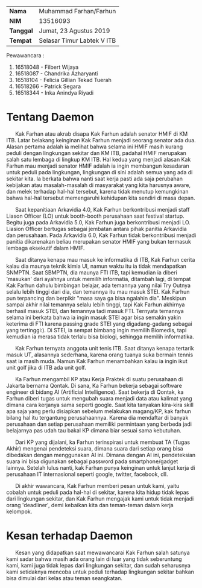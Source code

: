 <table>
  <tr>
    <td><b>Nama</b></td>
    <td>Muhammad Farhan/Farhun</td>
  </tr>
  <tr>
    <td><b>NIM</b></td>
    <td>13516093</td>
  </tr>
  <tr>
    <td><b>Tanggal</b></td>
    <td>Jumat, 23 Agustus 2019</td>
  </tr>
  <tr>
    <td><b>Tempat</b></td>
    <td>Selasar Timur Labtek V ITB</td>
  </tr>
</table>

Pewawancara :
1. 16518048 - Filbert Wijaya
2. 16518087 - Chandrika Azharyanti
3. 16518104 - Felicia Gillian Tekad Tuerah
4. 16518266 - Patrick Segara
5. 16518344 - Inka Anindya Riyadi

# Tentang Daemon

&nbsp;&nbsp;&nbsp;&nbsp;&nbsp;&nbsp;Kak Farhan atau akrab disapa Kak Farhun adalah senator HMIF di KM ITB. Latar belakang keinginan Kak Farhun menjadi seorang senator ada dua. Alasan pertama adalah ia melihat bahwa selama ini HMIF masih kurang peduli dengan lingkungan sekitar dan KM ITB, padahal HMIF merupakan salah satu lembaga di lingkup KM ITB. Hal kedua yang menjadi alasan Kak Farhun mau menjadi senator HMIF adalah ia ingin membangun kesadaran untuk peduli pada lingkungan, lingkungan di sini adalah semua yang ada di sekitar kita. Ia berkata bahwa nanti saat kerja pasti ada saja perubahan kebijakan atau masalah-masalah di masyarakat yang kita harusnya aware, dan melek terhadap hal-hal tersebut, karena tidak menutup kemungkinan bahwa hal-hal tersebut memengaruhi kehidupan kita sendiri di masa depan.

&nbsp;&nbsp;&nbsp;&nbsp;&nbsp;&nbsp;Saat kepanitiaan Arkavidia 4.0, Kak Farhun berkontribusi menjadi staff Liason Officer (LO) untuk booth-booth perusahaan saat festival startup. Begitu juga pada Arkavidia 5.0, Kak Farhun juga berkontribusi menjadi LO. Liasion Officer bertugas sebagai jembatan antara pihak panitia Arkavidia dan perusahaan. Pada Arkavidia 6.0, Kak Farhun tidak berkontribusi menjadi panitia dikarenakan beliau merupakan senator HMIF yang bukan termasuk lembaga eksekutif dalam HMIF.

&nbsp;&nbsp;&nbsp;&nbsp;&nbsp;&nbsp;Saat ditanya kenapa mau masuk ke informatika di ITB, Kak Farhun cerita kalau dia maunya teknik kimia UI, namun waktu itu ia tidak mendapatkan SNMPTN. Saat SBMPTN, dia maunya FTI ITB, tapi kemudian ia diberi 'masukan' dari ayahnya untuk memilih informatia, ditambah lagi, di tempat Kak Farhun dahulu bimbingan belajar, ada temannya yang nilai Try Outnya selalu lebih tinggi dari dia, dan temannya itu mau masuk STEI. Kak Farhun pun terpancing dan berpikir "masa saya ga bisa ngalahin dia". Meskipun sampai akhir nilai temannya selalu lebih tinggi, tapi Kak Farhun akhirnya berhasil masuk STEI, dan temannya tadi masuk FTI. Ternyata temannya selama ini berkata bahwa ia ingin masuk STEI agar bisa semakin yakin keterima di FTI karena passing grade STEI yang digadang-gadang sebagai yang tertinggi:). Di STEI, ia sempat bimbang ingin memilih Biomedis, tapi kemudian ia merasa tidak terlalu bisa biologi, sehingga memilih informatika.

&nbsp;&nbsp;&nbsp;&nbsp;&nbsp;&nbsp;Kak Farhun ternyata anggota unit tenis ITB. Saat ditanya kenapa tertarik masuk UT, alasannya sederhana, karena orang tuanya suka bermain tennis saat ia masih muda. Namun Kak Farhun menambahkan kalau ia ingin ikut unit golf jika di ITB ada unit golf.

&nbsp;&nbsp;&nbsp;&nbsp;&nbsp;&nbsp;Ka Farhun mengambil KP atau Kerja Praktek di suatu perusahaan di Jakarta bernama Qontak. Di sana, Ka Farhun bekerja sebagai software engineer di bidang AI (Artificial Intelligence). Saat bekerja di Qontak, ka Farhun diberi tugas untuk mengubah suara menjadi data atau kalimat yang dimana cara kerjanya sama seperti google. Saat kita tanyakan kira-kira skill apa saja yang perlu disiapkan sebelum melakukan magang/KP, kak farhun bilang hal itu tergantung perusahaannya. Karena dia mendaftar di banyak perusahaan dan setiap perusahaan memiliki permintaan yang berbeda jadi belajarnya pas udah tau bakal KP dimana biar sesuai sama kebutuhan.
  
&nbsp;&nbsp;&nbsp;&nbsp;&nbsp;&nbsp;Dari KP yang dijalani, ka Farhun terinspirasi untuk membuat TA (Tugas Akhir) mengenai pendeteksi suara, dimana suara dari setiap orang bisa dibedakan dengan menggunakan AI ini. Dimana dengan AI ini, pendeteksian suara ini bisa digunakan sebagai password pada smartphone/gadget lainnya. Setelah lulus nanti, kak Farhan punya keinginan untuk lanjut kerja di perusahaan IT internasional seperti google, twitter, facebook, dll.
  
&nbsp;&nbsp;&nbsp;&nbsp;&nbsp;&nbsp;Di akhir wawancara, Kak Farhun memberi pesan untuk kami, yaitu cobalah untuk peduli pada hal-hal di sekitar, karena kita hidup tidak lepas dari lingkungan sekitar, dan Kak Farhun mengajak kami untuk tidak menjadi orang 'deadliner', demi kebaikan kita dan teman-teman dalam kerja kelompok.

# Kesan terhadap Daemon
&nbsp;&nbsp;&nbsp;&nbsp;&nbsp;&nbsp;Kesan yang didapatkan saat mewawancarai Kak Farhun salah satunya kami sadar bahwa masih ada orang lain di luar yang tidak seberuntung kami, kami juga tidak lepas dari lingkungan sekitar, dan sudah seharusnya kami setidaknya mencoba untuk peduli terhadap lingkungan sekitar bahkan bisa dimulai dari kelas atau teman seangkatan.
